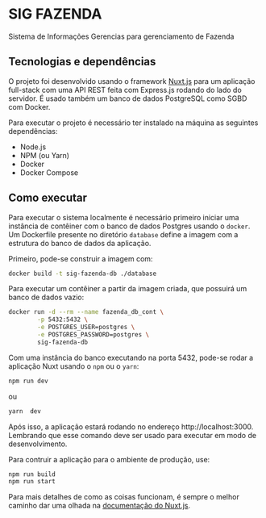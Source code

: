 # SIG FAZENDA

Sistema de Informações Gerencias para gerenciamento de Fazenda

## Tecnologias e dependências

O projeto foi desenvolvido usando o framework [Nuxt.js](https://nuxtjs.org) para
um aplicação full-stack com uma API REST feita com Express.js rodando do lado do
servidor. É usado também um banco de dados PostgreSQL como SGBD com Docker.

Para executar o projeto é necessário ter instalado na máquina as seguintes
dependências:

- Node.js
- NPM (ou Yarn)
- Docker
- Docker Compose


## Como executar

Para executar o sistema localmente é necessário primeiro iniciar uma instância
de contêiner com o banco de dados Postgres usando o `docker`. Um Dockerfile
presente no diretório `database` define a imagem com a estrutura do banco de
dados da aplicação.

Primeiro, pode-se construir a imagem com:

```bash
docker build -t sig-fazenda-db ./database
```

Para executar um contêiner a partir da imagem criada, que possuirá um banco de
dados vazio:

```bash
docker run -d --rm --name fazenda_db_cont \
        -p 5432:5432 \
        -e POSTGRES_USER=postgres \
        -e POSTGRES_PASSWORD=postgres \
        sig-fazenda-db
```

Com uma instância do banco executando na porta 5432, pode-se rodar a aplicação
Nuxt usando o `npm` ou o `yarn`:

```bash
npm run dev
```

ou

```bash
yarn  dev
```

Após isso, a aplicação estará rodando no endereço http://localhost:3000.
Lembrando que esse comando deve ser usado para executar em modo de
desenvolvimento.

Para contruir a aplicação para o ambiente de produção, use:

```bash
npm run build
npm run start
```

Para mais detalhes de como as coisas funcionam, é sempre o melhor caminho dar
uma olhada na [documentação do Nuxt.js](https://nuxtjs.org).
